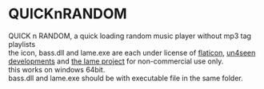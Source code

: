 # QUICKnRANDOM
QUICK n RANDOM, a quick loading random music player without mp3 tag playlists  
the icon, bass.dll and lame.exe are each under license of [flaticon](https://www.flaticon.com/), [un4seen developments](http://www.un4seen.com/) and [the lame project](https://lame.sourceforge.io/) for non-commercial use only.  
this works on windows 64bit.  
bass.dll and lame.exe should be with executable file in the same folder.
